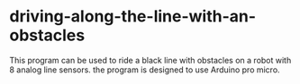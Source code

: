 # driving-along-the-line-with-an-obstacles
This program can be used to ride a black line with obstacles on a robot with 8 analog line sensors.
the program is designed to use Arduino pro micro.
